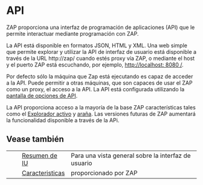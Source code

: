 # API #

ZAP proporciona una interfaz de programación de aplicaciones (API) que le permite interactuar mediante programación con ZAP.

La API está disponible en formatos JSON, HTML y XML.
Una web simple que permite explorar y utilizar la API de interfaz de usuario está disponible a través de la URL http://zap/ cuando estés proxy vía ZAP, o mediante el host y el puerto ZAP está escuchando, por ejemplo, [http://localhost: 8080 /][http_localhost_ 8080].


Por defecto sólo la máquina que Zap está ejecutando es capaz de acceder a la API. Puede permitir a otras máquinas, que son capaces de usar el ZAP como un proxy, el acceso a la API. La API está configurada utilizando la [pantalla de opciones de API][].

La API proporciona acceso a la mayoría de la base ZAP características tales como el [Explorador activo][] y [araña][ara_a].
Las versiones futuras de ZAP aumentará la funcionalidad disponible a través de la APi.

## Vease también ##

<table> 
 <tbody>
  <tr>
   <td>&nbsp;&nbsp;&nbsp;&nbsp;</td>
   <td> <a href="HelpUiOverview" rel="nofollow">Resumen de IU</a></td>
   <td>Para una vista general sobre la interfaz de usuario</td>
  </tr> 
  <tr>
   <td>&nbsp;&nbsp;&nbsp;&nbsp;</td>
   <td> <a href="HelpStartConceptsConcepts" rel="nofollow">Caracteristicas</a></td>
   <td>proporcionado por ZAP</td>
  </tr> 
 </tbody>
</table>


[http_localhost_ 8080]: http://localhost:8080/
[pantalla de opciones de API]: HelpUiDialogsOptionsApi
[Explorador activo]: HelpStartConceptsAscan
[ara_a]: HelpStartConceptsSpider